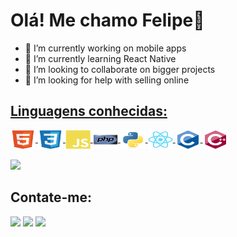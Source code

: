 <div>
    <h1>Olá! Me chamo Felipe👋</h1>
</div>

- 🔭 I’m currently working on mobile apps
- 🌱 I’m currently learning React Native
- 👯 I’m looking to collaborate on bigger projects
- 🤔 I’m looking for help with selling online

<div>
    <a href="https://github.com/felipefreitassilva">
    <h2>Linguagens conhecidas: </h2>
    <div style="display: inline_block">
      <img align="center" alt="Logo-HTML" height="30" width="40" src="https://raw.githubusercontent.com/devicons/devicon/master/icons/html5/html5-original.svg">
      <img align="center" alt="Logo-CSS" height="30" width="40" src="https://raw.githubusercontent.com/devicons/devicon/master/icons/css3/css3-original.svg">
      <img align="center" alt="Logo-Js" height="30" width="40" src="https://raw.githubusercontent.com/devicons/devicon/master/icons/javascript/javascript-plain.svg">
      <img align="center" alt="Logo-PHP" height="30" width="40" src="https://raw.githubusercontent.com/devicons/devicon/master/icons/php/php-original.svg">
      <img align="center" alt="Logo-Python" height="30" width="40" src="https://raw.githubusercontent.com/devicons/devicon/master/icons/python/python-original.svg">
      <img align="center" alt="Logo-React" height="30" width="40" src="https://raw.githubusercontent.com/devicons/devicon/master/icons/react/react-original.svg">
      <img align="center" alt="Logo-C" height="30" width="40" src="https://raw.githubusercontent.com/devicons/devicon/master/icons/c/c-original.svg">
      <img align="center" alt="Logo-C++" height="30" width="40" src="https://raw.githubusercontent.com/devicons/devicon/master/icons/cplusplus/cplusplus-original.svg">
    </div><br>
    <img height="180em" src="https://github-readme-stats.vercel.app/api/top-langs/?username=felipefreitassilva&layout=compact&langs_count=7&theme=dracula"/>
    </a>
</div>
<div>
    <h2>Contate-me: </h2>
    <a href="mailto:eu.felipefreitassilva@gmail.com"><img src="https://img.shields.io/badge/Gmail-D14836?style=for-the-badge&logo=gmail&logoColor=white" /></a>
    <a href="https://www.linkedin.com/in/felipefreitassilva/"><img src="https://img.shields.io/badge/LinkedIn-0077B5?style=for-the-badge&logo=linkedin&logoColor=white" /></a>
    <a href="instagram.com/_felipe_fs_"><img src="https://img.shields.io/badge/Instagram-E4405F?style=for-the-badge&logo=instagram&logoColor=white" /></a>
</div>
